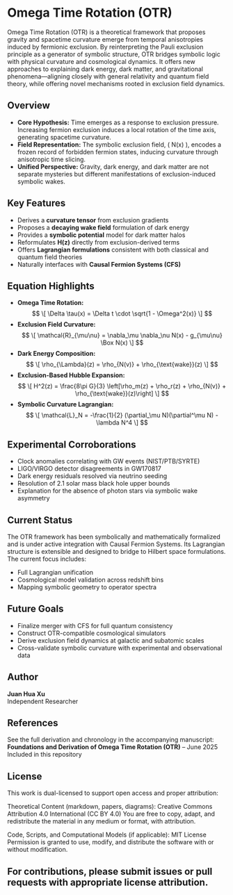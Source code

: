 # Omega Time Rotation (OTR)

Omega Time Rotation (OTR) is a theoretical framework that proposes gravity and spacetime curvature emerge from temporal anisotropies induced by fermionic exclusion. By reinterpreting the Pauli exclusion principle as a generator of symbolic structure, OTR bridges symbolic logic with physical curvature and cosmological dynamics. It offers new approaches to explaining dark energy, dark matter, and gravitational phenomena—aligning closely with general relativity and quantum field theory, while offering novel mechanisms rooted in exclusion field dynamics.

## Overview

- **Core Hypothesis:** Time emerges as a response to exclusion pressure. Increasing fermion exclusion induces a local rotation of the time axis, generating spacetime curvature.
- **Field Representation:** The symbolic exclusion field, \( N(x) \), encodes a frozen record of forbidden fermion states, inducing curvature through anisotropic time slicing.
- **Unified Perspective:** Gravity, dark energy, and dark matter are not separate mysteries but different manifestations of exclusion-induced symbolic wakes.

## Key Features

- Derives a **curvature tensor** from exclusion gradients
- Proposes a **decaying wake field** formulation of dark energy
- Provides a **symbolic potential** model for dark matter halos
- Reformulates **H(z)** directly from exclusion-derived terms
- Offers **Lagrangian formulations** consistent with both classical and quantum field theories
- Naturally interfaces with **Causal Fermion Systems (CFS)**

## Equation Highlights

- **Omega Time Rotation:**
$$  
  \[ \Delta \tau(x) = \Delta t \cdot \sqrt{1 - \Omega^2(x)} \]
$$
- **Exclusion Field Curvature:**  
$$
  \[ \mathcal{R}_{\mu\nu} = \nabla_\mu \nabla_\nu N(x) - g_{\mu\nu} \Box N(x) \]
$$
- **Dark Energy Composition:**  
$$
  \[ \rho_{\Lambda}(z) = \rho_{N(v)} + \rho_{\text{wake}}(z) \]
$$
- **Exclusion-Based Hubble Expansion:**  
$$
  \[ H^2(z) = \frac{8\pi G}{3} \left[\rho_m(z) + \rho_r(z) + \rho_{N(v)} + \rho_{\text{wake}}(z)\right] \]
$$
- **Symbolic Curvature Lagrangian:**  
$$
  \[ \mathcal{L}_N = -\frac{1}{2} (\partial_\mu N)(\partial^\mu N) - \lambda N^4 \]
$$
## Experimental Corroborations

- Clock anomalies correlating with GW events (NIST/PTB/SYRTE)
- LIGO/VIRGO detector disagreements in GW170817
- Dark energy residuals resolved via neutrino seeding
- Resolution of 2.1 solar mass black hole upper bounds
- Explanation for the absence of photon stars via symbolic wake asymmetry

## Current Status

The OTR framework has been symbolically and mathematically formalized and is under active integration with Causal Fermion Systems. Its Lagrangian structure is extensible and designed to bridge to Hilbert space formulations. The current focus includes:

- Full Lagrangian unification
- Cosmological model validation across redshift bins
- Mapping symbolic geometry to operator spectra

## Future Goals

- Finalize merger with CFS for full quantum consistency
- Construct OTR-compatible cosmological simulators
- Derive exclusion field dynamics at galactic and subatomic scales
- Cross-validate symbolic curvature with experimental and observational data

## Author

**Juan Hua Xu**  
Independent Researcher  

## References

See the full derivation and chronology in the accompanying manuscript:  
**Foundations and Derivation of Omega Time Rotation (OTR)** – June 2025  
Included in this repository

## License

This work is dual-licensed to support open access and proper attribution:

Theoretical Content (markdown, papers, diagrams):
Creative Commons Attribution 4.0 International (CC BY 4.0)
You are free to copy, adapt, and redistribute the material in any medium or format, with attribution.

Code, Scripts, and Computational Models (if applicable):
MIT License
Permission is granted to use, modify, and distribute the software with or without modification.

For contributions, please submit issues or pull requests with appropriate license attribution.
---


